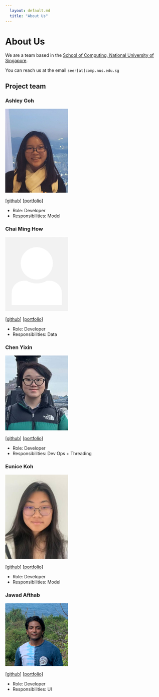 ```yaml
---
  layout: default.md
  title: "About Us"
---
```


# About Us

We are a team based in the [School of Computing, National University of Singapore](http://www.comp.nus.edu.sg).

You can reach us at the email `seer[at]comp.nus.edu.sg`

## Project team

### Ashley Goh

<img src="images/ashleygoh1.png" width="200px">

[[github](http://github.com/ashleygoh1)]
[[portfolio](team/ashley.md)]

* Role: Developer
* Responsibilities: Model

### Chai Ming How

<img src="images/johndoe.png" width="200px">

[[github](http://github.com/minghowC)] 
[[portfolio](team/minghow.md)]

* Role: Developer
* Responsibilities: Data

### Chen Yixin

<img src="images/chenyixin0.jpg" width="200px">

[[github](http://github.com/chenyixin0)]
[[portfolio](team/yixin.md)]

* Role: Developer
* Responsibilities: Dev Ops + Threading

### Eunice Koh

<img src="images/eunicekoh1.png" width="200px">

[[github](http://github.com/eunrcn)]
[[portfolio](team/eunice.md)]

* Role: Developer
* Responsibilities: Model

### Jawad Afthab

<img src="images/jawad280.png" width="200px">

[[github](http://github.com/Jawad280)]
[[portfolio](team/jawad.md)]

* Role: Developer
* Responsibilities: UI
